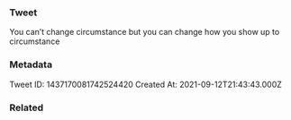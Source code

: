 ### Tweet
You can’t change circumstance but you can change how you show up to circumstance

### Metadata
Tweet ID: 1437170081742524420
Created At: 2021-09-12T21:43:43.000Z

### Related

